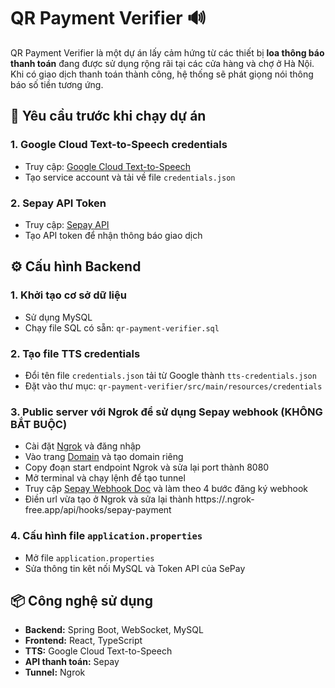 # QR Payment Verifier 🔊

QR Payment Verifier là một dự án lấy cảm hứng từ các thiết bị **loa thông báo thanh toán** đang được sử dụng rộng rãi tại các cửa hàng và chợ ở Hà Nội. Khi có giao dịch thanh toán thành công, hệ thống sẽ phát giọng nói thông báo số tiền tương ứng.

## 🧰 Yêu cầu trước khi chạy dự án

### 1. Google Cloud Text-to-Speech credentials
- Truy cập: [Google Cloud Text-to-Speech](https://cloud.google.com/text-to-speech)
- Tạo service account và tải về file `credentials.json`

### 2. Sepay API Token
- Truy cập: [Sepay API](https://docs.sepay.vn/tao-api-token.html)
- Tạo API token để nhận thông báo giao dịch

## ⚙️ Cấu hình Backend

### 1. Khởi tạo cơ sở dữ liệu
- Sử dụng MySQL
- Chạy file SQL có sẵn: `qr-payment-verifier.sql`

### 2. Tạo file TTS credentials
- Đổi tên file `credentials.json` tải từ Google thành `tts-credentials.json`
- Đặt vào thư mục: `qr-payment-verifier/src/main/resources/credentials`

### 3. Public server với Ngrok để sử dụng Sepay webhook (KHÔNG BẮT BUỘC)
- Cài đặt [Ngrok](https://ngrok.com/) và đăng nhập
- Vào trang [Domain](https://dashboard.ngrok.com/domains) và tạo domain riêng
- Copy đoạn start endpoint Ngrok và sửa lại port thành 8080
- Mở terminal và chạy lệnh để tạo tunnel
- Truy cập [Sepay Webhook Doc](https://docs.sepay.vn/tich-hop-webhooks.html) và làm theo 4 bước đăng ký webhook
- Điền url vừa tạo ở Ngrok và sửa lại thành https://<yourdomain>.ngrok-free.app/api/hooks/sepay-payment

### 4. Cấu hình file `application.properties`
- Mở file `application.properties`
- Sửa thông tin kêt nối MySQL và Token API của SePay


## 📦 Công nghệ sử dụng

- **Backend:** Spring Boot, WebSocket, MySQL
- **Frontend:** React, TypeScript
- **TTS:** Google Cloud Text-to-Speech
- **API thanh toán:** Sepay
- **Tunnel:** Ngrok